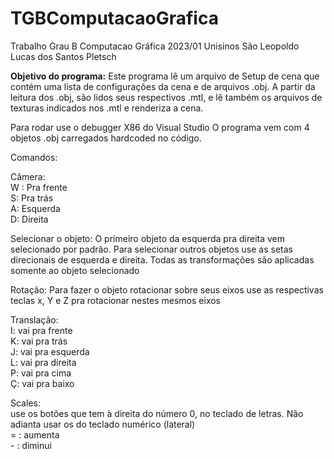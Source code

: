 # TGBComputacaoGrafica
Trabalho Grau B Computacao Gráfica
2023/01 Unisinos São Leopoldo
Lucas dos Santos Pletsch

__Objetivo do programa:__
Este programa lê um arquivo de Setup de cena que contém uma lista de configurações da cena e de arquivos .obj.
A partir da leitura dos .obj, são lidos seus respectivos .mtl, e lê também os arquivos de texturas indicados nos .mtl e renderiza
a cena.


Para rodar use o debugger X86 do Visual Studio
O programa vem com 4 objetos .obj carregados hardcoded no código.

Comandos:

Câmera:  
W : Pra frente  
S: Pra trás  
A: Esquerda  
D: Direita  

Selecionar o objeto:
O primeiro objeto da esquerda pra direita vem selecionado por padrão.
Para selecionar outros objetos use as setas direcionais de esquerda e direita.
Todas as transformações são aplicadas somente ao objeto selecionado

Rotação:
Para fazer o objeto rotacionar sobre seus eixos use as respectivas teclas x, Y e Z pra rotacionar nestes mesmos eixos


Translação:  
I: vai pra frente  
K: vai pra trás  
J: vai pra esquerda  
L: vai pra direita  
P: vai pra cima  
Ç: vai pra baixo  

Scales:  
use os botões que tem à direita do número 0, no teclado de letras. Não adianta usar os do teclado numérico (lateral)  
= : aumenta  
\- : diminui  

